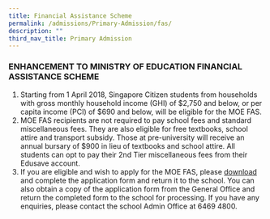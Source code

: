 ```yaml
---
title: Financial Assistance Scheme
permalink: /admissions/Primary-Admission/fas/
description: ""
third_nav_title: Primary Admission
---
```

### ENHANCEMENT TO MINISTRY OF EDUCATION FINANCIAL ASSISTANCE SCHEME

1. Starting from 1 April 2018, Singapore Citizen students from households with gross monthly household income (GHI) of $2,750 and below, or per capita income (PCI) of $690 and below, will be eligible for the MOE FAS.
2. MOE FAS recipients are not required to pay school fees and standard miscellaneous fees. They are also eligible for free textbooks, school attire and transport subsidy. Those at pre-university will receive an annual bursary of $900 in lieu of textbooks and school attire. All students can opt to pay their 2nd Tier miscellaneous fees from their Edusave account.
3. If you are eligible and wish to apply for the MOE FAS, please [download](files/Primary/AnnexA-Appn-Form-MOE-FAS.pdf) and complete the application form and return it to the school. You can also obtain a copy of the application form from the General Office and return the completed form to the school for processing. If you have any enquiries, please contact the school Admin Office at 6469 4800.